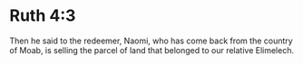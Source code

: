 # Ruth 4:3

Then he said to the redeemer, Naomi, who has come back from the country of Moab, is selling the parcel of land that belonged to our relative Elimelech.
